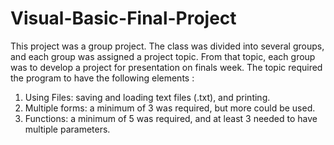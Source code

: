 # Visual-Basic-Final-Project
This project was a group project. The class was divided into several groups, and each group was assigned a project topic. From that topic, each group was to develop a project for presentation on finals week.
The topic required the program to have the following elements :
1. Using Files: saving and loading text files (.txt), and printing.
2. Multiple forms: a minimum of 3 was required, but more could be used.
3. Functions: a minimum of 5 was required, and at least 3 needed to have multiple parameters.
